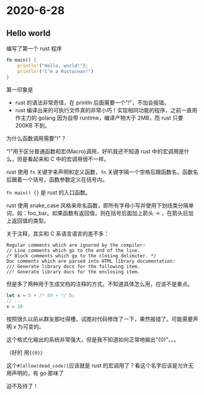 # 2020-6-28

## Hello world

编写了第一个 rust 程序

```rust
fn main() {
    println!("Hello, world!");
    println!("I'm a Rustacean!")
}
```

第一印象是

- rust 的语法非常奇怪，在 println 后面需要一个"!"，不加会报错。
- rust 编译出来的可执行文件真的非常小巧！实现相同功能的程序，之前一直用作主力的 golang 因为自带 runtime，编译产物大于 2MB，而 rust 只要 200KB 不到。

为什么函数调用需要"!"？

"!"用于区分普通函数和宏(Macro)调用，好叭我还不知道 rust 中的宏调用是什么，但是看起来和 C 中的宏调用很不一样。

rust 使用 `fn` 关键字来声明和定义函数，`fn` 关键字隔一个空格后跟函数名，函数名后跟着一个括号，函数参数定义在括号内。

`fn main() {}` 是 rust 的入口函数。

rust 使用 snake_case 风格来命名函数，即所有字母小写并使用下划线类分隔单词，如：foo_bar。如果函数有返回值，则在括号后面加上箭头 -> ，在箭头后加上返回值的类型。

关于注释，其实和 C 系语言语言的差不多：

```plain
Regular comments which are ignored by the compiler:
// Line comments which go to the end of the line.
/* Block comments which go to the closing delimiter. */
Doc comments which are parsed into HTML library documentation:
/// Generate library docs for the following item.
//! Generate library docs for the enclosing item.
```

但是多了两种用于生成文档的注释的方式。不知道具体怎么用，应该不是重点。

```rust
let x = 5 + /* 90 + */ 5;
// ...
x = 10
```

按照很久以前从群友那吐得槽，试图对代码修改了一下，果然报错了。可能需要声明 x 为可变的。

这个格式化输出的系统非常强大，但是我不知道如何正常地输出"{0}"。。。

（好的 用`{{0}}`

这个`#[allow(dead_code)]`应该就是 rust 的宏调用了？看这个名字应该是允许无用声明的，有 go 那味了

迫不及待了！
